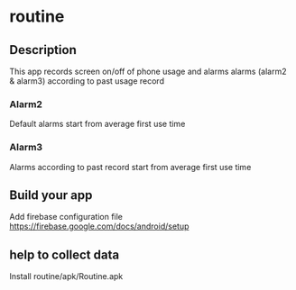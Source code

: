 # routine
## Description
This app records screen on/off of phone usage and alarms alarms (alarm2 & alarm3) according to past usage record
### Alarm2
Default alarms start from average first use time
### Alarm3
Alarms according to past record start from average first use time

## Build your app
Add firebase configuration file
https://firebase.google.com/docs/android/setup

## help to collect data
Install routine/apk/Routine.apk 
